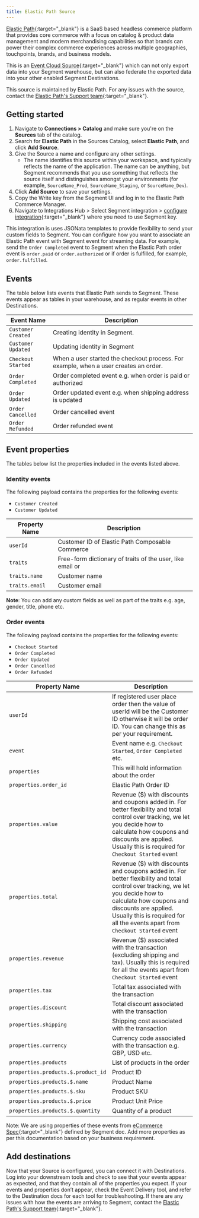 ```yaml
---
title: Elastic Path Source
---
```


[Elastic Path](https://www.elasticpath.com?utm_source=segmentio&utm_medium=docs&utm_campaign=partners){:target="_blank"} is a SaaS based headless commerce platform that provides core commerce with a focus on catalog & product data management and modern merchandising capabilities so that brands can power their complex commerce experiences across multiple geographies, touchpoints, brands, and business models.

This is an [Event Cloud Source](https://segment.com/docs/sources/#event-cloud-sources){:target="_blank"} which can not only export data into your Segment warehouse, but can also federate the exported data into your other enabled Segment Destinations.

This source is maintained by Elastic Path. For any issues with the source, contact the [Elastic Path's Support team](https://support.elasticpath.com/hc/en-us){:target="_blank"}.

## Getting started

1. Navigate to **Connections > Catalog** and make sure you're on the **Sources** tab of the catalog.
2. Search for **Elastic Path** in the Sources Catalog, select **Elastic Path**, and click **Add Source**.
3. Give the Source a name and configure any other settings.
    - The name identifies this source within your workspace, and typically reflects the name of the application. The name can be anything, but Segment recommends that you use something that reflects the source itself and distinguishes amongst your environments (for example, `SourceName_Prod`, `SourceName_Staging`, or `SourceName_Dev`).
4. Click **Add Source** to save your settings.
5. Copy the Write key from the Segment UI and log in to the Elastic Path Commerce Manager.  
6. Navigate to Integrations Hub > Select Segment integration > [configure integration](https://elasticpath.dev/docs/composer/integration-hub/customer-management/segment){:target="_blank"} where you need to use Segment key.

This integration is uses JSONata templates to provide flexibility to send your custom fields to Segment.
You can configure how you want to associate an Elastic Path event with Segment event for streaming data. For example, send the `Order Completed` event to Segment when the Elastic Path order event is `order.paid` or `order.authorized` or if order is fulfilled, for example, `order.fulfilled`.


## Events

The table below lists events that Elastic Path sends to Segment. These events appear as tables in your warehouse, and as regular events in other Destinations.

| Event Name                       | Description                                                            |
| -------------------------------- | ---------------------------------------------------------------------- |
| `Customer Created`               | Creating identity in Segment.                                          |
| `Customer Updated`               | Updating identity in Segment                                           |
| `Checkout Started`               | When a user started the checkout process. For example, when a user creates an order.                     |
| `Order Completed`                | Order completed event e.g. when order is paid or authorized            |
| `Order Updated`                  | Order updated event e.g. when shipping address is updated              |
| `Order Cancelled`                | Order cancelled event                                                  |
| `Order Refunded`                 | Order refunded event                                                   |

## Event properties

The tables below list the properties included in the events listed above.

### Identity events

The following payload contains the properties for the following events:

- `Customer Created`
- `Customer Updated`

| Property Name           | Description                                                                                                        |
| ----------------------- | ------------------------------------------------------------------------------------------------------------------ |
| `userId`                | Customer ID of Elastic Path Composable Commerce                               |
| `traits`                | Free-form dictionary of traits of the user, like email or                     |
| `traits.name`           | Customer name                                                                 |
| `traits.email`          | Customer email                                                                |

**Note**: You can add any custom fields as well as part of the traits e.g. age, gender, title, phone etc.

### Order events

The following payload contains the properties for the following events:

- `Checkout Started`
- `Order Completed`
- `Order Updated`
- `Order Cancelled`
- `Order Refunded`

| Property Name                                       | Description                                                                                                                                           |
| --------------------------------------------------- | ----------------------------------------------------------------------------------------------------------------------------------------------------- |
| `userId`                                | If registered user place order then the value of userId will be the Customer ID otherwise it will be order ID. You can change this as per your requirement.                                                                                                       |
| `event`                                 | Event name e.g. `Checkout Started`, `Order Completed` etc.             |
| `properties`                            | This will hold information about the order                             |
| `properties.order_id`                   | Elastic Path Order ID                                                  |
| `properties.value`                      | Revenue ($) with discounts and coupons added in. For better flexibility and total control over tracking, we let you decide how to calculate how coupons and discounts are applied. Usually this is required for `Checkout Started` event                                                                              |
| `properties.total`                      | Revenue ($) with discounts and coupons added in. For better flexibility and total control over tracking, we let you decide how to calculate how coupons and discounts are applied. Usually this is required for all the events apart from `Checkout Started` event                                                    |
| `properties.revenue`                    | Revenue ($) associated with the transaction (excluding shipping and tax). Usually this is required for all the events apart from `Checkout Started` event                                    |
| `properties.tax`                        | Total tax associated with the transaction                              |
| `properties.discount`                   | Total discount associated with the transaction                         |
| `properties.shipping`                   | Shipping cost associated with the transaction                          |
| `properties.currency`                   | Currency code associated with the transaction e.g. GBP, USD etc.       |
| `properties.products`                   | List of products in the order                                          |
| `properties.products.$.product_id`      | Product ID                                                             |
| `properties.products.$.name`            | Product Name                                                           |
| `properties.products.$.sku`             | Product SKU                                                            |
| `properties.products.$.price`           | Product Unit Price                                                     |
| `properties.products.$.quantity`        | Quantity of a product                                                  |

Note: We are using properties of these events from [eCommerce Spec](https://segment-docs.netlify.app/docs/connections/spec/ecommerce/v2){:target="_blank"} defined by Segment doc. Add more properties as per this documentation based on your business requirement.

## Add destinations

Now that your Source is configured, you can connect it with Destinations. Log into your downstream tools and check to see that your events appear as expected, and that they contain all of the properties you expect. If your events and properties don’t appear, check the Event Delivery tool, and refer to the Destination docs for each tool for troubleshooting. If there are any issues with how the events are arriving to Segment, contact the [Elastic Path's Support team](https://support.elasticpath.com/hc/en-us){:target="_blank"}.
